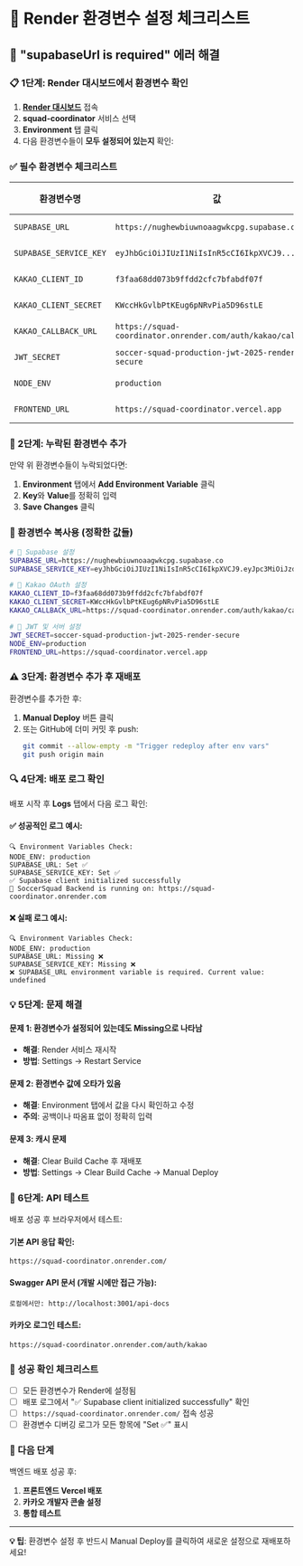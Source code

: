 # 🔧 Render 환경변수 설정 체크리스트

## 🚨 "supabaseUrl is required" 에러 해결

### 📋 1단계: Render 대시보드에서 환경변수 확인

1. **[Render 대시보드](https://dashboard.render.com)** 접속
2. **squad-coordinator** 서비스 선택
3. **Environment** 탭 클릭
4. 다음 환경변수들이 **모두 설정되어 있는지** 확인:

### ✅ 필수 환경변수 체크리스트

| 환경변수명 | 값 | 상태 |
|------------|-----|------|
| `SUPABASE_URL` | `https://nughewbiuwnoaagwkcpg.supabase.co` | [ ] |
| `SUPABASE_SERVICE_KEY` | `eyJhbGciOiJIUzI1NiIsInR5cCI6IkpXVCJ9...` | [ ] |
| `KAKAO_CLIENT_ID` | `f3faa68dd073b9ffdd2cfc7bfabdf07f` | [ ] |
| `KAKAO_CLIENT_SECRET` | `KWccHkGvlbPtKEug6pNRvPia5D96stLE` | [ ] |
| `KAKAO_CALLBACK_URL` | `https://squad-coordinator.onrender.com/auth/kakao/callback` | [ ] |
| `JWT_SECRET` | `soccer-squad-production-jwt-2025-render-secure` | [ ] |
| `NODE_ENV` | `production` | [ ] |
| `FRONTEND_URL` | `https://squad-coordinator.vercel.app` | [ ] |

### 🔧 2단계: 누락된 환경변수 추가

만약 위 환경변수들이 누락되었다면:

1. **Environment** 탭에서 **Add Environment Variable** 클릭
2. **Key**와 **Value**를 정확히 입력
3. **Save Changes** 클릭

### 📝 환경변수 복사용 (정확한 값들)

```bash
# 🔗 Supabase 설정
SUPABASE_URL=https://nughewbiuwnoaagwkcpg.supabase.co
SUPABASE_SERVICE_KEY=eyJhbGciOiJIUzI1NiIsInR5cCI6IkpXVCJ9.eyJpc3MiOiJzdXBhYmFzZSIsInJlZiI6Im51Z2hld2JpdXdub2FhZ3drY3BnIiwicm9sZSI6InNlcnZpY2Vfcm9sZSIsImlhdCI6MTc1MzIzNjIyNiwiZXhwIjoyMDY4ODEyMjI2fQ.Ys5JKlGgnxXUaDsMNgZMMB31U

# 🔑 Kakao OAuth 설정
KAKAO_CLIENT_ID=f3faa68dd073b9ffdd2cfc7bfabdf07f
KAKAO_CLIENT_SECRET=KWccHkGvlbPtKEug6pNRvPia5D96stLE
KAKAO_CALLBACK_URL=https://squad-coordinator.onrender.com/auth/kakao/callback

# 🔐 JWT 및 서버 설정
JWT_SECRET=soccer-squad-production-jwt-2025-render-secure
NODE_ENV=production
FRONTEND_URL=https://squad-coordinator.vercel.app
```

### ⚠️ 3단계: 환경변수 추가 후 재배포

환경변수를 추가한 후:

1. **Manual Deploy** 버튼 클릭
2. 또는 GitHub에 더미 커밋 후 push:
   ```bash
   git commit --allow-empty -m "Trigger redeploy after env vars"
   git push origin main
   ```

### 🔍 4단계: 배포 로그 확인

배포 시작 후 **Logs** 탭에서 다음 로그 확인:

#### ✅ 성공적인 로그 예시:
```
🔍 Environment Variables Check:
NODE_ENV: production
SUPABASE_URL: Set ✅
SUPABASE_SERVICE_KEY: Set ✅
✅ Supabase client initialized successfully
🚀 SoccerSquad Backend is running on: https://squad-coordinator.onrender.com
```

#### ❌ 실패 로그 예시:
```
🔍 Environment Variables Check:
NODE_ENV: production
SUPABASE_URL: Missing ❌
SUPABASE_SERVICE_KEY: Missing ❌
❌ SUPABASE_URL environment variable is required. Current value: undefined
```

### 💡 5단계: 문제 해결

#### 문제 1: 환경변수가 설정되어 있는데도 Missing으로 나타남
- **해결**: Render 서비스 재시작
- **방법**: Settings → Restart Service

#### 문제 2: 환경변수 값에 오타가 있음
- **해결**: Environment 탭에서 값을 다시 확인하고 수정
- **주의**: 공백이나 따옴표 없이 정확히 입력

#### 문제 3: 캐시 문제
- **해결**: Clear Build Cache 후 재배포
- **방법**: Settings → Clear Build Cache → Manual Deploy

### 🧪 6단계: API 테스트

배포 성공 후 브라우저에서 테스트:

#### 기본 API 응답 확인:
```
https://squad-coordinator.onrender.com/
```

#### Swagger API 문서 (개발 시에만 접근 가능):
```
로컬에서만: http://localhost:3001/api-docs
```

#### 카카오 로그인 테스트:
```
https://squad-coordinator.onrender.com/auth/kakao
```

### 🎯 성공 확인 체크리스트

- [ ] 모든 환경변수가 Render에 설정됨
- [ ] 배포 로그에서 "✅ Supabase client initialized successfully" 확인
- [ ] `https://squad-coordinator.onrender.com/` 접속 성공
- [ ] 환경변수 디버깅 로그가 모든 항목에 "Set ✅" 표시

### 🚀 다음 단계

백엔드 배포 성공 후:
1. **프론트엔드 Vercel 배포**
2. **카카오 개발자 콘솔 설정**
3. **통합 테스트**

---

**💡 팁**: 환경변수 설정 후 반드시 Manual Deploy를 클릭하여 새로운 설정으로 재배포하세요! 